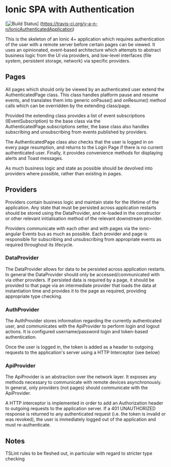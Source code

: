 # Ionic SPA with Authentication #
[![Build Status](https://travis-ci.org/y-a-n-n/IonicAuthenticatedApplication.svg?branch=master)]
(https://travis-ci.org/y-a-n-n/IonicAuthenticatedApplication)

This is the skeleton of an Ionic 4+ application which requires authentication of the user with a remote server before 
certain pages can be viewed. It uses an opinionated, event-based architecture which attempts to abstract business logic
from the UI via providers, and low-level interfaces (file system, persistent storage, network) via specific providers.

## Pages ##

All pages which should only be viewed by an authenticated user extend the AuthenticatedPage class. This class handles
platform pause and resume events, and translates them into generic onPause() and onResume() method calls which can be
overridden by the extending class/page. 

Provided the extending class provides a list of event subscriptions (IEventSubscription) to the base class via the 
AuthenticatedPage.subscriptions setter, the base class also handles subscribing and unsubscribing from events published
by providers.

The AuthenticatedPage class also checks that the user is logged in on every page resumption, and returns to the Login
Page if there is no current authenticated user. Finally, it provides convenience methods for displaying alerts and
Toast messages.

As much business logic and state as possible should be devolved into providers where possible, rather than existing in
pages.

## Providers ##

Providers contain business logic and maintain state for the lifetime of the application. Any state that must be persisted
across application restarts should be stored using the DataProvider, and re-loaded in the constructor or other relevant
initialisation method of the relevant downstream provider.

Providers communicate with each other and with pages via the ionic-angular Events bus as much as possible. Each provider
and page is responsible for subscribing and unsubscribing from appropriate events as required throughout its lifecycle. 

### DataProvider ###

The DataProvider allows for data to be persisted across application restarts. In general the DataProvider should only be
accessed/communicated with via other providers. If persisted data is required by a page, it should be provided to that 
page via an intermediate provider that loads the data at instantiation time and provides it to the page as required, 
providing appropriate type checking.

### AuthProvider ###

The AuthProvider stores information regarding the currently authenticated user, and communicates with the ApiProvider to
perform login and logout actions. It is configured username/password login and token-based authentication.

Once the user is logged in, the token is added as a header to outgoing requests to the application's server using a HTTP
Interceptor (see below)

### ApiProvider ###

The ApiProvider is an abstraction over the network layer. It exposes any methods necessary to communicate with remote 
devices asynchronously. In general, only providers (not pages) should communicate with the ApiProvider.

A HTTP interceptor is implemented in order to add an Authorization header to outgoing requests to the application server.
If a 401 UNAUTHORIZED response is returned to any authenticated request (i.e. the token is invalid or was revoked), the 
user is immediately logged out of the application and must re-authenticate. 


## Notes ##
TSLint rules to be fleshed out, in particular with regard to stricter type checking
